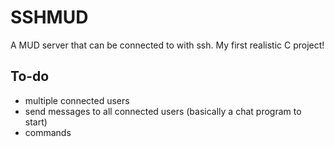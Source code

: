 # SSHMUD
A MUD server that can be connected to with ssh. My first realistic C project!

## To-do
 - multiple connected users
 - send messages to all connected users (basically a chat program to start)
 - commands
